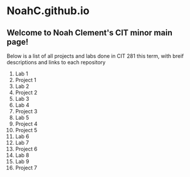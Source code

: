 # NoahC.github.io
<!DOCTYPE html>
<html lang="en">
<head>
    <meta charset="UTF-8">
    <meta http-equiv="X-UA-Compatible" content="IE=edge">
    <meta name="viewport" content="width=device-width, initial-scale=1.0">
    <title>Document</title>
</head>
<body>
    <h2>Welcome to Noah Clement's CIT minor main page!</h2>
    <p>Below is a list of all projects and labs done in CIT 281 this term, with breif descriptions and links to each repository</p>
    <ol>
        <li>Lab 1 </li>
        <li>Project 1</li>
        <li>Lab 2</li>
        <li>Project 2</li>
        <li>Lab 3</li>
        <li>Lab 4</li>
        <li>Project 3</li>
        <li>Lab 5</li>
        <li>Project 4</li>
        <li>Project 5</li>
        <li>Lab 6</li>
        <li>Lab 7</li>
        <li>Project 6</li>
        <li>Lab 8</li>
        <li>Lab 9</li>
        <li>Project 7</li>
    </ol>
    
</body>
</html>
